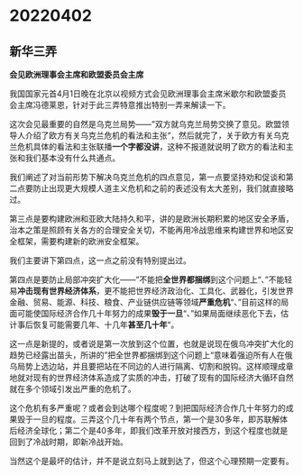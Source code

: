 # 20220402

## 新华三弄

**会见欧洲理事会主席和欧盟委员会主席**

我国国家元首4月1日晚在北京以视频方式会见欧洲理事会主席米歇尔和欧盟委员会主席冯德莱恩，针对于此三弄特意推出特别一弄来解读一下。

这次会见最重要的自然是乌克兰局势——”双方就乌克兰局势交换了意见。欧盟领导人介绍了欧方有关乌克兰危机的看法和主张“，然后就完了，关于欧方有关乌克兰危机具体的看法和主张联播**一个字都没讲**，这种不报道就说明了欧方的看法和主张和我们基本没有什么共通点。

我们阐述了对当前形势下解决乌克兰危机的四点意见，第一点要坚持劝和促谈和第二点要防止出现更大规模人道主义危机和之前的表述没有太大差别，我们就直接略过。

第三点是要构建欧洲和亚欧大陆持久和平，讲的是欧洲长期积累的地区安全矛盾，治本之策是照顾有关各方的合理安全关切，不能再用冷战思维来构建世界和地区安全框架，需要构建新的欧洲安全框架。

我们主要讲下第四点，这一点之前没有特别提出过。

第四点是要防止局部冲突扩大化——”不能把**全世界都捆绑**到这个问题上“、”不能轻易**冲击现有世界经济体系**，更不能把世界经济政治化、工具化、武器化，引发世界金融、贸易、能源、科技、粮食、产业链供应链等领域**严重危机**“、”目前这样的局面可能使国际经济合作几十年努力的成果**毁于一旦**“、”如果局面继续恶化下去，估计事后恢复可能需要几年、十几年**甚至几十年**“。

这一点是新提的，或者说是第一次放到这个位置，也就是说现在俄乌冲突扩大化的趋势已经露出苗头，所讲的”把全世界都捆绑到这个问题上“意味着强迫所有人在俄乌局势上选边站，并且要把站在不同边的人进行隔离、切割和脱钩。这样顺理成章地就对现有的世界经济体系造成了实质的冲击，打破了现有的国际经济大循环自然就在多个领域引发出严重的危机了。

这个危机有多严重呢？或者会到达哪个程度呢？到把国际经济合作几十年努力的成果毁于一旦的程度。三弄这个几十年有两个节点，第一个是30多年，即苏联解体后经济全球化；第二个是40多年，即我们改革开放对接西方，到这个程度也就是回到了冷战时期，即新冷战开始。

当然这个是最坏的估计，并不是说立刻马上就到达了，但这个心理预期一定要有。
